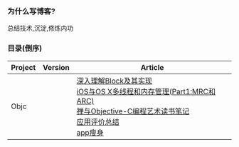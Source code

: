 
### 为什么写博客?

总结技术,沉淀,修炼内功
        
### 目录(倒序)
Project        | Version           | Article     |
--------------------|------------------|-----------------------|
|Objc |    | [深入理解Block及其实现](https://github.com/SenorSamuel/blog/blob/master/content/Block.md)<br>[iOS与OS X多线程和内存管理(Part1:MRC和ARC)]() <br>[禅与Objective-C编程艺术读书笔记]()<br>[应用评价总结]()<br>[app瘦身]()<br> 

